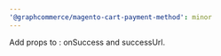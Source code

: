 ```yaml
---
'@graphcommerce/magento-cart-payment-method': minor
---
```


Add props to <PaymentMethodContextProvider/>: onSuccess and successUrl.
